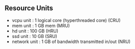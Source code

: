 ## Resource Units

- vcpu unit     : 1 logical core (hyperthreaded core) (CRU)
- mem unit      : 1 GB mem	(MRU)
- hd unit       : 100 GB (HRU)
- ssd unit      : 10 GB	(SRU)
- network unit  : 1 GB of bandwidth transmitted in/out	(NRU)


